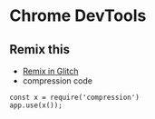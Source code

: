 # Chrome DevTools

## Remix this
* [Remix in Glitch](https://glitch.com/edit/#!/tony)
* compression code
```
const x = require('compression')
app.use(x());
```
